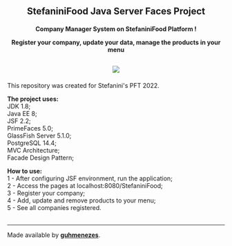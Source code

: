<h2 align="center"> StefaniniFood Java Server Faces Project<br>
  <h4 align="center"> Company Manager System on StefaniniFood Platform !
  
  Register your company, update your data, manage the products in your menu</h4></h2>
  
  <h2><p align="center">
<a href=""><img src="http://img.shields.io/static/v1?label=STATUS&message=REVIEW&color=BLUE&style=for-the-badge"/></a>
</p></h2>


This repository was created for Stefanini's PFT 2022.  
   
   **The project uses:**  
JDK 1.8;  
Java EE 8;  
JSF 2.2;  
PrimeFaces 5.0;  
GlassFish Server 5.1.0;  
PostgreSQL 14.4;  
MVC Architecture;  
Facade Design Pattern;  


**How to use:**  
1 - After configuring JSF environment, run the application;  
2 - Access the pages at localhost:8080/StefaniniFood;  
3 - Register your company;  
4 - Add, update and remove products to your menu;  
5 - See all companies registered.  
<br>
  
***

Made available by [**guhmenezes**](https://github.com/guhmenezes).
